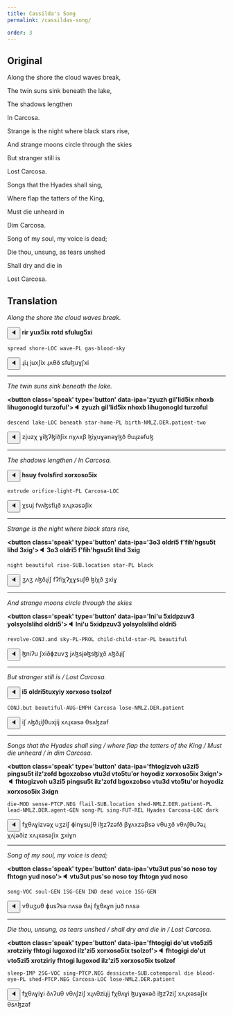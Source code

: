 ```yaml
---
title: Cassilda's Song
permalink: /cassildas-song/

order: 3
---
```


## Original

Along the shore the cloud waves break,

The twin suns sink beneath the lake,

The shadows lengthen

In Carcosa.

Strange is the night where black stars rise,

And strange moons circle through the skies

But stranger still is

Lost Carcosa.

Songs that the Hyades shall sing,

Where flap the tatters of the King,

Must die unheard in

Dim Carcosa.

Song of my soul, my voice is dead;

Die thou, unsung, as tears unshed

Shall dry and die in

Lost Carcosa.

## Translation

_Along the shore the cloud waves break._

**<span class='spoken btnOnly'> <button class='speak' type='button' data-ipa='rir yux5ix rotd sfulug5xi'>🔈</button>  </span> rir yux5ix rotd sfulug5xi**

`spread shore-LOC wave-PL gas-blood-sky`

<span class='spoken '> <button class='speak' type='button' data-ipa='ɻiɻ juxʃix ɻʌθð sfuɮuɣʃxi'>🔈</button> <span class='ipa'>ɻiɻ juxʃix ɻʌθð sfuɮuɣʃxi</span> </span>

---

_The twin suns sink beneath the lake._

**<span class='spoken btnOnly'> <button class='speak' type='button' data-ipa='zyuzh gil'lid5ix nhoxb lihugonogld turzoful'>🔈</button>  </span> zyuzh gil'lid5ix nhoxb lihugonogld turzoful**

`descend lake-LOC beneath star-home-PL birth-NMLZ.DER.patient-two`

<span class='spoken '> <button class='speak' type='button' data-ipa='zjuzχ ɣiɮʔɮiðʃix nχʌxβ ɮiχuɣənəɣɮð θuɻzəfuɮ'>🔈</button> <span class='ipa'>zjuzχ ɣiɮʔɮiðʃix nχʌxβ ɮiχuɣənəɣɮð θuɻzəfuɮ</span> </span>

---

_The shadows lengthen / In Carcosa._

**<span class='spoken btnOnly'> <button class='speak' type='button' data-ipa='hsuy fvolsfird xorxoso5ix'>🔈</button>  </span> hsuy fvolsfird xorxoso5ix**

`extrude orifice-light-PL Carcosa-LOC`

<span class='spoken '> <button class='speak' type='button' data-ipa='χsuj fvʌɮsfiɻð xʌɻxəsəʃix'>🔈</button> <span class='ipa'>χsuj fvʌɮsfiɻð xʌɻxəsəʃix</span> </span>

---

_Strange is the night where black stars rise,_

**<span class='spoken btnOnly'> <button class='speak' type='button' data-ipa='3o3 oldri5 f'fih'hgsu5t lihd 3xig'>🔈</button>  </span> 3o3 oldri5 f'fih'hgsu5t lihd 3xig**

`night beautiful rise-SUB.location star-PL black`

<span class='spoken '> <button class='speak' type='button' data-ipa='ʒʌʒ ʌɮðɻiʃ fʔfiχʔχɣsuʃθ ɮiχð ʒxiɣ'>🔈</button> <span class='ipa'>ʒʌʒ ʌɮðɻiʃ fʔfiχʔχɣsuʃθ ɮiχð ʒxiɣ</span> </span>

---

_And strange moons circle through the skies_

**<span class='spoken btnOnly'> <button class='speak' type='button' data-ipa='lni'u 5xidpzuv3 yolsyolslihd oldri5'>🔈</button>  </span> lni'u 5xidpzuv3 yolsyolslihd oldri5**

`revolve-CONJ.and sky-PL-PROL child-child-star-PL beautiful`

<span class='spoken '> <button class='speak' type='button' data-ipa='ɮniʔu ʃxiðɸzuvʒ jʌɮsjəɮsɮiχð ʌɮðɻiʃ'>🔈</button> <span class='ipa'>ɮniʔu ʃxiðɸzuvʒ jʌɮsjəɮsɮiχð ʌɮðɻiʃ</span> </span>

---

_But stranger still is / Lost Carcosa._

**<span class='spoken btnOnly'> <button class='speak' type='button' data-ipa='i5 oldri5tuxyiy xorxoso tsolzof'>🔈</button>  </span> i5 oldri5tuxyiy xorxoso tsolzof**

`CONJ.but beautiful-AUG-EMPH Carcosa lose-NMLZ.DER.patient`

<span class='spoken '> <button class='speak' type='button' data-ipa='iʃ ʌɮðɻiʃθuxjij xʌɻxəsə θsʌɮzəf'>🔈</button> <span class='ipa'>iʃ ʌɮðɻiʃθuxjij xʌɻxəsə θsʌɮzəf</span> </span>

---

_Songs that the Hyades shall sing / where flap the tatters of the King / Must die unheard / in dim Carcosa._

**<span class='spoken btnOnly'> <button class='speak' type='button' data-ipa='fhtogizvoh u3zi5 pingsu5t ilz'zofd bgoxzobso vtu3d vto5tu'or hoyodiz xorxoso5ix 3xign'>🔈</button>  </span> fhtogizvoh u3zi5 pingsu5t ilz'zofd bgoxzobso vtu3d vto5tu'or hoyodiz xorxoso5ix 3xign**

`die-MOD sense-PTCP.NEG flail-SUB.location shed-NMLZ.DER.patient-PL lead-NMLZ.DER.agent-GEN song-PL sing-FUT-REL Hyades Carcosa-LOC dark`

<span class='spoken '> <button class='speak' type='button' data-ipa='fχθʌɣizvəχ uʒziʃ ɸinɣsuʃθ iɮzʔzəfð βɣʌxzəβsə vθuʒð vθʌʃθuʔəɻ χʌjəðiz xʌɻxəsəʃix ʒxiɣn'>🔈</button> <span class='ipa'>fχθʌɣizvəχ uʒziʃ ɸinɣsuʃθ iɮzʔzəfð βɣʌxzəβsə vθuʒð vθʌʃθuʔəɻ χʌjəðiz xʌɻxəsəʃix ʒxiɣn</span> </span>

---

_Song of my soul, my voice is dead;_

**<span class='spoken btnOnly'> <button class='speak' type='button' data-ipa='vtu3ut pus'so noso toy fhtogn yud noso'>🔈</button>  </span> vtu3ut pus'so noso toy fhtogn yud noso**

`song-VOC soul-GEN 1SG-GEN IND dead voice 1SG-GEN`

<span class='spoken '> <button class='speak' type='button' data-ipa='vθuʒuθ ɸusʔsə nʌsə θʌj fχθʌɣn juð nʌsə'>🔈</button> <span class='ipa'>vθuʒuθ ɸusʔsə nʌsə θʌj fχθʌɣn juð nʌsə</span> </span>

---

_Die thou, unsung, as tears unshed / shall dry and die in / Lost Carcosa._

**<span class='spoken btnOnly'> <button class='speak' type='button' data-ipa='fhtogigi do'ut vto5zi5 xrotziriy fhtogi lugoxod ilz'zi5 xorxoso5ix tsolzof'>🔈</button>  </span> fhtogigi do'ut vto5zi5 xrotziriy fhtogi lugoxod ilz'zi5 xorxoso5ix tsolzof**

`sleep-IMP 2SG-VOC sing-PTCP.NEG dessicate-SUB.cotemporal die blood-eye-PL shed-PTCP.NEG Carcosa-LOC lose-NMLZ.DER.patient`

<span class='spoken '> <button class='speak' type='button' data-ipa='fχθʌɣiɣi ðʌʔuθ vθʌʃziʃ xɻʌθziɻij fχθʌɣi ɮuɣəxəð iɮzʔziʃ xʌɻxəsəʃix θsʌɮzəf'>🔈</button> <span class='ipa'>fχθʌɣiɣi ðʌʔuθ vθʌʃziʃ xɻʌθziɻij fχθʌɣi ɮuɣəxəð iɮzʔziʃ xʌɻxəsəʃix θsʌɮzəf</span> </span>
